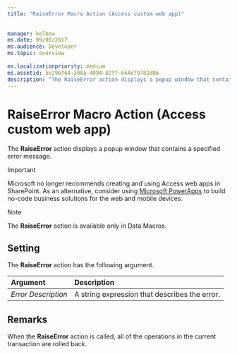 ```yaml
---
title: "RaiseError Macro Action (Access custom web app)"
 
 
manager: kelbow
ms.date: 09/05/2017
ms.audience: Developer
ms.topic: overview
  
ms.localizationpriority: medium
ms.assetid: 5e29bf64-300a-4094-82ff-664e79782d86
description: "The RaiseError action displays a popup window that contains a specified error message."
---
```


# RaiseError Macro Action (Access custom web app)

The **RaiseError** action displays a popup window that contains a specified error message. 
  
> [!IMPORTANT]
> Microsoft no longer recommends creating and using Access web apps in SharePoint. As an alternative, consider using [Microsoft PowerApps](https://powerapps.microsoft.com/) to build no-code business solutions for the web and mobile devices. 
  
> [!NOTE]
> The **RaiseError** action is available only in Data Macros. 
  
## Setting

The **RaiseError** action has the following argument. 
  
|**Argument**|**Description**|
|:-----|:-----|
| _Error Description_ <br/> |A string expression that describes the error.  <br/> |
   
## Remarks

When the **RaiseError** action is called, all of the operations in the current transaction are rolled back. 
  

